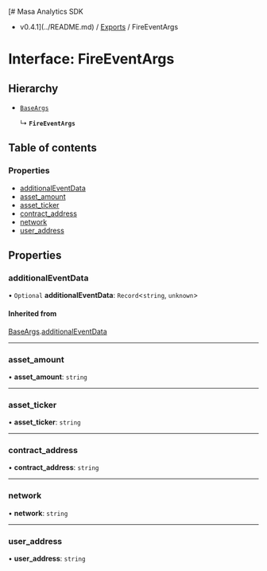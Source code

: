 [# Masa Analytics SDK
 - v0.4.1](../README.md) / [Exports](../modules.md) / FireEventArgs

# Interface: FireEventArgs

## Hierarchy

- [`BaseArgs`](BaseArgs.md)

  ↳ **`FireEventArgs`**

## Table of contents

### Properties

- [additionalEventData](FireEventArgs.md#additionaleventdata)
- [asset\_amount](FireEventArgs.md#asset_amount)
- [asset\_ticker](FireEventArgs.md#asset_ticker)
- [contract\_address](FireEventArgs.md#contract_address)
- [network](FireEventArgs.md#network)
- [user\_address](FireEventArgs.md#user_address)

## Properties

### additionalEventData

• `Optional` **additionalEventData**: `Record`\<`string`, `unknown`\>

#### Inherited from

[BaseArgs](BaseArgs.md).[additionalEventData](BaseArgs.md#additionaleventdata)

___

### asset\_amount

• **asset\_amount**: `string`

___

### asset\_ticker

• **asset\_ticker**: `string`

___

### contract\_address

• **contract\_address**: `string`

___

### network

• **network**: `string`

___

### user\_address

• **user\_address**: `string`
